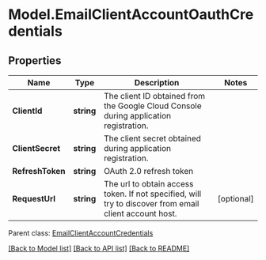 # Model.EmailClientAccountOauthCredentials
## Properties
Name | Type | Description | Notes
------------ | ------------- | ------------- | -------------
**ClientId** | **string** | The client ID obtained from the Google Cloud Console during application registration.              | 
**ClientSecret** | **string** | The client secret obtained during application registration.              | 
**RefreshToken** | **string** | OAuth 2.0 refresh token              | 
**RequestUrl** | **string** | The url to obtain access token. If not specified, will try to discover from email client account host.              | [optional] 

 Parent class: [EmailClientAccountCredentials](EmailClientAccountCredentials.md)

[[Back to Model list]](README.md#documentation-for-models) [[Back to API list]](README.md#documentation-for-api-endpoints) [[Back to README]](README.md)


